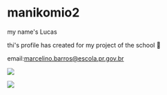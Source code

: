 # manikomio2
my name's Lucas

thi's profile has created for my project of the school 🏫


email:marcelino.barros@escola.pr.gov.br


![](https://media1.tenor.com/m/KA0fJgqslzcAAAAC/fernando-alonso-alonso.gif)


![](https://cdn-5.motorsport.com/images/mgl/2Gm9omO6/s8/f1-indian-gp-2013-sebastian-vettel-red-bull-racing-salutes-his-car.jpg)

